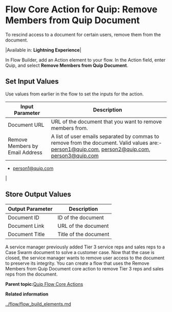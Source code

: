 # Flow Core Action for Quip: Remove Members from Quip Document

To rescind access to a document for certain users, remove them from the document.

|Available in: **Lightning Experience**|

In Flow Builder, add an Action element to your flow. In the Action field, enter Quip, and select **Remove Members from Quip Document**.

## Set Input Values

Use values from earlier in the flow to set the inputs for the action.

|Input Parameter|Description|
|---------------|-----------|
|Document URL|URL of the document that you want to remove members from.|
|Remove Members by Email Address|A list of user emails separated by commas to remove from the document. Valid values are:-   person1@quip.com, person2@quip.com, person3@quip.com
-   person1@quip.com

|

## Store Output Values

|Output Parameter|Description|
|----------------|-----------|
|Document ID|ID of the document|
|Document Link|URL of the document|
|Document Title|Title of the document|

A service manager previously added Tier 3 service reps and sales reps to a Case Swarm document to solve a customer case. Now that the case is closed, the service manager wants to remove user access to the document to preserve its integrity. You can create a flow that uses the Remove Members from Quip Document core action to remove Tier 3 reps and sales reps from the document.

**Parent topic:**[Quip Flow Core Actions](../flow/flow_ref_elements_actions_quip.md)

**Related information**  


[../flow/flow\_build\_elements.md](../flow/flow_build_elements.md)

